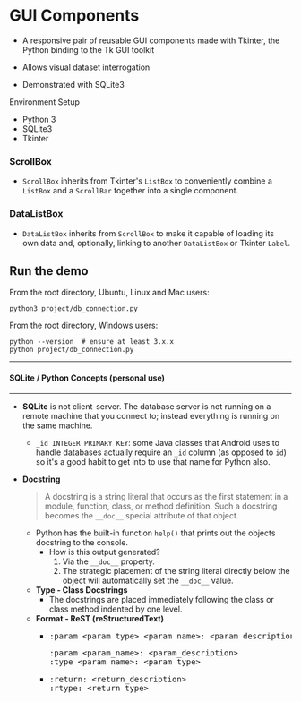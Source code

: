 # GUI Components

- A responsive pair of reusable GUI components made with Tkinter, the Python
 binding to the Tk GUI toolkit

- Allows visual dataset interrogation

- Demonstrated with SQLite3

Environment Setup

- Python 3
- SQLite3
- Tkinter

### ScrollBox

- `ScrollBox` inherits from Tkinter\'s `ListBox` to conveniently combine a
 `ListBox` and a `ScrollBar` together into a single component.

### DataListBox

- `DataListBox` inherits from `ScrollBox` to make it capable of loading its own
 data and, optionally, linking to another `DataListBox` or Tkinter `Label`.

## Run the demo

From the root directory, Ubuntu, Linux and Mac users:

```shell
python3 project/db_connection.py
```

From the root directory, Windows users:

```shell
python --version  # ensure at least 3.x.x
python project/db_connection.py
```

---

#### SQLite / Python Concepts (personal use)

---

- **SQLite** is not client-server. The database server is not
 running on a remote machine that you connect to; instead everything is
 running on the same machine.
  - `_id INTEGER PRIMARY KEY`: some Java classes that
   Android uses to handle databases actually require an `_id` column (as
   opposed to `id`) so it's a good habit to get into to use that name for
    Python also.

- **Docstring**
  > A docstring is a string literal that occurs as the first
   statement in a module, function, class, or method definition. Such a docstring becomes the `__doc__` special attribute of that object.

  - Python has the built-in function `help()` that prints out the objects
   docstring to the console.
    - How is this output generated?
      1. Via the `__doc__` property.
      2. The strategic placement of the string literal directly below the
       object will automatically set the `__doc__` value.
  - **Type - Class Docstrings**
    - The docstrings are placed immediately following the class or class
     method indented by one level.
  - **Format - ReST (reStructuredText)**
    - <pre>
      :param &lt;param_type> &lt;param_name>: &lt;param_description>
      </pre>
      <pre>
      :param &lt;param_name>: &lt;param_description>
      :type &lt;param_name>: &lt;param_type>
      </pre>
    - <pre>
      :return: &lt;return_description>
      :rtype: &lt;return_type>
      </pre>
